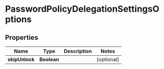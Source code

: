

# PasswordPolicyDelegationSettingsOptions


## Properties

| Name | Type | Description | Notes |
|------------ | ------------- | ------------- | -------------|
|**skipUnlock** | **Boolean** |  |  [optional] |



